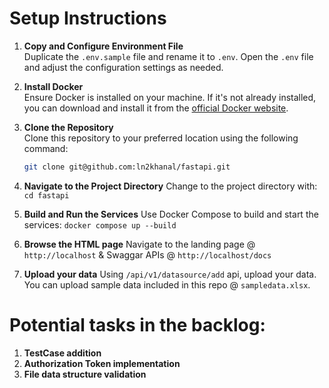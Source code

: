 # Setup Instructions

1. **Copy and Configure Environment File**  
   Duplicate the `.env.sample` file and rename it to `.env`. Open the `.env` file and adjust the configuration settings as needed.

2. **Install Docker**  
   Ensure Docker is installed on your machine. If it's not already installed, you can download and install it from the [official Docker website](https://www.docker.com/products/docker-desktop).

3. **Clone the Repository**  
   Clone this repository to your preferred location using the following command:
   ```bash
   git clone git@github.com:ln2khanal/fastapi.git
   
4. **Navigate to the Project Directory**
   Change to the project directory with: `cd fastapi`
   
6. **Build and Run the Services**
   Use Docker Compose to build and start the services: `docker compose up --build`
   
7. **Browse the HTML page**
   Navigate to the landing page @ `http://localhost` & Swaggar APIs @ `http://localhost/docs`

8. **Upload your data**
   Using `/api/v1/datasource/add` api, upload your data. You can upload sample data included in this repo @ `sampledata.xlsx`.

# Potential tasks in the backlog:

1. **TestCase addition**
2. **Authorization Token implementation**
3. **File data structure validation**
